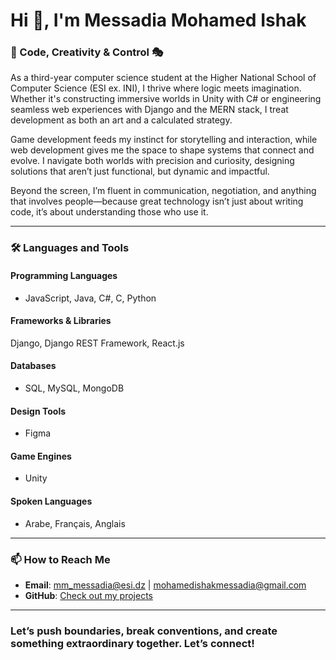 # Hi 👋, I'm Messadia Mohamed Ishak

### 🚀 Code, Creativity & Control 🎭

As a third-year computer science student at the Higher National School of Computer Science (ESI ex. INI), I thrive where logic meets imagination. Whether it's constructing immersive worlds in Unity with C# or engineering seamless web experiences with Django and the MERN stack, I treat development as both an art and a calculated strategy.

Game development feeds my instinct for storytelling and interaction, while web development gives me the space to shape systems that connect and evolve. I navigate both worlds with precision and curiosity, designing solutions that aren’t just functional, but dynamic and impactful.

Beyond the screen, I’m fluent in communication, negotiation, and anything that involves people—because great technology isn’t just about writing code, it’s about understanding those who use it.

---

### 🛠️ Languages and Tools

#### Programming Languages
- JavaScript, Java, C#, C, Python


#### Frameworks & Libraries
 Django, Django REST Framework, React.js

#### Databases
- SQL, MySQL, MongoDB

#### Design Tools
- Figma

#### Game Engines
- Unity

#### Spoken Languages
- Arabe, Français, Anglais

---

### 📫 How to Reach Me

- **Email**: [mm_messadia@esi.dz](mailto:mm_messadia@esi.dz) | [mohamedishakmessadia@gmail.com](mailto:mohamedishakmessadia@gmail.com)
- **GitHub**: [Check out my projects](https://github.com/Ishak-Messadia)

---

### Let’s push boundaries, break conventions, and create something extraordinary together. Let’s connect!
